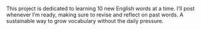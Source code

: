 This project is dedicated to learning 10 new English words at a time. 
I’ll post whenever I’m ready, making sure to revise and reflect on past words. A sustainable way to grow vocabulary without the daily pressure.
